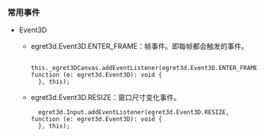 ### 常用事件
  
* Event3D
	* egret3d.Event3D.ENTER_FRAME：帧事件。即每帧都会触发的事件。
	
			this._egret3DCanvas.addEventListener(egret3d.Event3D.ENTER_FRAME, function (e: egret3d.Event3D): void {
        	}, this);
	
	* egret3d.Event3D.RESIZE：窗口尺寸变化事件。
	
        	egret3d.Input.addEventListener(egret3d.Event3D.RESIZE, function (e: egret3d.Event3D): void {
        	}, this);